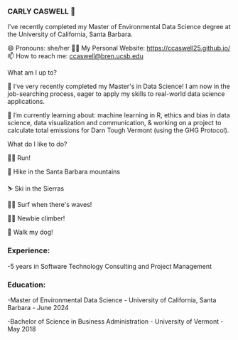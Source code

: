 ### CARLY CASWELL 👋
I've recently completed my Master of Environmental Data Science degree at the University of California, Santa Barbara.

😄 Pronouns: she/her
👩‍💻 My Personal Website: https://ccaswell25.github.io/ 
📫 How to reach me: ccaswell@bren.ucsb.edu

What am I up to? 

 🔭 I’ve very recently completed my Master's in Data Science! I am now in the job-searching process, eager to apply my skills to real-world data science applications.
 
 🌱 I’m currently learning about: machine learning in R, ethics and bias in data science, data visualization and communication, & working on a project to calculate total emissions for Darn Tough Vermont (using the GHG Protocol). 


What do I like to do? 

🏃‍♀️ Run! 

🥾 Hike in the Santa Barbara mountains

⛷ Ski in the Sierras

🏄‍♀️ Surf when there's waves!

🧗‍♀️ Newbie climber!

🐶 Walk my dog!

### Experience:
-5 years in Software Technology Consulting and Project Management 

### Education:
-Master of Environmental Data Science - University of California, Santa Barbara - June 2024

-Bachelor of Science in Business Administration - University of Vermont - May 2018

<!--
**ccaswell25/ccaswell25** is a ✨ _special_ ✨ repository because its `README.md` (this file) appears on your GitHub profile.

Here are some ideas to get you started:

- 🔭 I’m currently working on ...
- 🌱 I’m currently learning ...
- 👯 I’m looking to collaborate on ...
- 🤔 I’m looking for help with ...
- 💬 Ask me about ...
- 📫 How to reach me: ...
- 😄 Pronouns: ...
- ⚡ Fun fact: ...
-->
